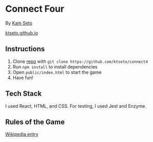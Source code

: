 # Connect Four

By [Kam Seto](mailto:setokt@gmail.com)

[ktseto.github.io](https://ktseto.github.io)

## Instructions

1. Clone [repo](https://github.com/ktseto/connect4) with `git clone https://github.com/ktseto/connect4`
2. Run `npm install` to install dependencies
3. Open `public/index.html` to start the game
4. Have fun!

## Tech Stack

I used React, HTML, and CSS.  For testing, I used Jest and Enzyme.

## Rules of the Game

[Wikipedia entry](https://en.wikipedia.org/wiki/Connect_Four)